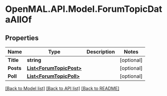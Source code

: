# OpenMAL.API.Model.ForumTopicDataAllOf
## Properties

Name | Type | Description | Notes
------------ | ------------- | ------------- | -------------
**Title** | **string** |  | [optional] 
**Posts** | [**List&lt;ForumTopicPost&gt;**](ForumTopicPost.md) |  | [optional] 
**Poll** | [**List&lt;ForumTopicPoll&gt;**](ForumTopicPoll.md) |  | [optional] 

[[Back to Model list]](../README.md#documentation-for-models) [[Back to API list]](../README.md#documentation-for-api-endpoints) [[Back to README]](../README.md)

